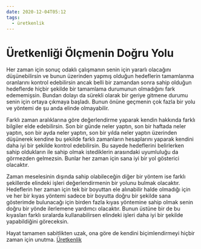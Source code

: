 ```yaml
---
date: 2020-12-04T05:12
tags:
  - üretkenlik
---
```


# Üretkenliği Ölçmenin Doğru Yolu

Her zaman için sonuç odaklı çalışmanın senin için yararlı olacağını düşünebilirsin ve bunun üzerinden yapmış olduğun hedeflerin tamamlanma oranlarını kontrol edebilirsin ancak belli bir zamandan sonra sahip olduğun hedeflerde hiçbir şekilde bir tamamlama durumunun olmadığını fark edememişsin. Bundan dolayı da sürekli olarak bir geriye gitmene durumu senin için ortaya çıkmaya başladı. Bunun önüne geçmenin çok fazla bir yolu ve yöntemi de şu anda elinde olmayabilir. 

Farklı zaman aralıklarına göre değerlendirme yaparak kendin hakkında farklı bilgiler elde edebilirsin. Son bir günde neler yaptın, son bir haftada neler yaptın, son bir ayda neler yaptın, son bir yılda neler yaptın üzerinden düşünerek kendine bu şekilde farklı zamanların hesaplarını yaparak kendini daha iyi bir şekilde kontrol edebilirsin. Bu sayede hedeflerini belirlerken sahip oldukların ile sahip olmak istediklerin arasındaki uyumluluğu da görmezden gelmezsin. Bunlar her zaman için sana iyi bir yol gösterici olacaktır. 

Zaman meselesinin dışında sahip olabileceğin diğer bir yöntem ise farklı şekillerde elindeki işleri değerlendirmenin bir yolunu bulmak olacaktır. Hedeflerin her zaman için tek bir boyuttan ele alınabilir halde olmadığı için ve her bir kıyas yöntemi sadece bir boyutta doğru bir şekilde sana gösterimde bulunacağı için birden fazla kıyas yöntemine sahip olmak senin doğru bir yönde ilerlemene yardımcı olacaktır. Bunun üstüne bir de bu kıyasları farklı sıralarda kullanabilirsen elindeki işleri daha iyi bir şekilde yapabildiğini göreceksin. 

Hayat tamamen sabitlikten uzak, ona göre de kendini biçimlendirmeyi hiçbir zaman için unutma. [Üretkenlik](https://www.scotthyoung.com/blog/2020/06/22/measure-productivity/?ck_subscriber_id=639195481)


